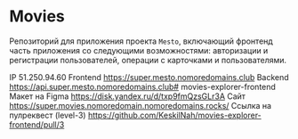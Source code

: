 # Movies
Репозиторий для приложения проекта `Mesto`, включающий фронтенд часть приложения со следующими возможностями: авторизации и регистрации пользователей, операции с карточками и пользователями. 

IP 51.250.94.60
Frontend https://super.mesto.nomoredomains.club
Backend https://api.super.mesto.nomoredomains.club# movies-explorer-frontend
Макет на Figma https://disk.yandex.ru/d/txp9fmQzsGLr3A
Сайт https://super.movies.nomoredomain.nomoredomains.rocks/
Ссылка на пулреквест (level-3) https://github.com/KeskilNah/movies-explorer-frontend/pull/3